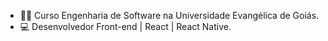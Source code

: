 - :man_student: Curso Engenharia de Software na Universidade Evangélica de Goiás.
- :computer: Desenvolvedor Front-end | React | React Native.
